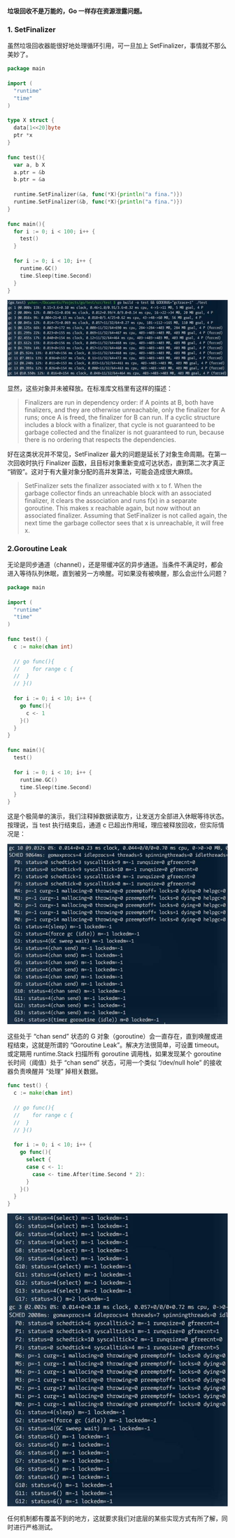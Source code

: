 **垃圾回收不是万能的，Go 一样存在资源泄露问题。**

### 1. SetFinalizer

虽然垃圾回收器能很好地处理循环引用，可一旦加上 SetFinalizer，事情就不那么美妙了。

```go
package main

import (
  "runtime"
  "time"
)

type X struct {
  data[1<<20]byte
  ptr *x
}

func test(){
  var a, b X
  a.ptr = &b
  b.ptr = &a
  
  runtime.SetFinalizer(&a, func(*X){println("a fina.")})
  runtime.SetFinalizer(&b, func(*X){println("a fina.")})
}

func main(){
  for i := 0; i < 100; i++ {
    test()
  }
  
  for i := 0; i < 10; i++ {
    runtime.GC()
    time.Sleep(time.Second)
  }
}
```

![3613191567-572b07fed71fa_articlex.jpeg](../../images/3613191567-572b07fed71fa_articlex.jpeg)

显然，这些对象并未被释放。在标准库文档里有这样的描述：

> Finalizers are run in dependency order: if A points at B, both have finalizers, and they are otherwise unreachable, only the finalizer for A runs; once A is freed, the finalizer for B can run. If a cyclic structure includes a block with a finalizer, that cycle is not guaranteed to be garbage collected and the finalizer is not guaranteed to run, because there is no ordering that respects the dependencies.

好在这类状况并不常见，SetFinalizer 最大的问题是延长了对象生命周期。在第一次回收时执行 Finalizer 函数，且目标对象重新变成可达状态，直到第二次才真正 “销毁”。这对于有大量对象分配的高并发算法，可能会造成很大麻烦。

> SetFinalizer sets the finalizer associated with x to f. When the garbage collector finds an unreachable block with an associated finalizer, it clears the association and runs f(x) in a separate goroutine. This makes x reachable again, but now without an associated finalizer. Assuming that SetFinalizer is not called again, the next time the garbage collector sees that x is unreachable, it will free x.

### 2.Goroutine Leak
无论是同步通道（channel），还是带缓冲区的异步通道。当条件不满足时，都会进入等待队列休眠，直到被另一方唤醒。可如果没有被唤醒，那么会出什么问题？

```go
package main

import (
  "runtime"
  "time"
)

func test() {
  c := make(chan int)
  
  // go func(){
  // 	for range c {
  //  }
  // }()
	
  for i := 0; i < 10; i++ {
    go func(){
      c <- 1
    }()
  }
}

func main(){
  test()
  
  for i := 0; i < 10; i++ {
    runtime.GC()
    time.Sleep(time.Second)
  }
}
```

这是个极简单的演示，我们注释掉数据读取方，让发送方全部进入休眠等待状态。按理说，当 test 执行结束后，通道 c 已超出作用域，理应被释放回收，但实际情况是：

![1392702732-572b080f9f770_articlex.jpeg](../../images/1392702732-572b080f9f770_articlex.jpeg)

这些处于 “chan send” 状态的 G 对象（goroutine）会一直存在，直到唤醒或进程结束，这就是所谓的 “Goroutine Leak”。解决方法很简单，可设置 timeout。或定期用 runtime.Stack 扫描所有 goroutine 调用栈，如果发现某个 goroutine 长时间（阈值）处于 “chan send” 状态，可用一个类似 “/dev/null hole” 的接收器负责唤醒并 “处理” 掉相关数据。

```go
func test() {
  c := make(chan int)
  
  // go func(){
  // 	for range c {
  //  }
  // }()
	
  for i := 0; i < 10; i++ {
    go func(){
      select {
      case c <- 1:
        case <- time.After(time.Second * 2):  
      }
    }()
  }
}
```

![3912243636-572b08206a4ff_articlex.jpeg](../../images/3912243636-572b08206a4ff_articlex.jpeg)

任何机制都有覆盖不到的地方，这就要求我们对底层的某些实现方式有所了解，同时进行严格测试。
